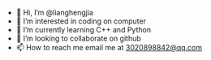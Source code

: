 - 👋 Hi, I’m @lianghengjia
- 👀 I’m interested in coding on computer
- 🌱 I’m currently learning C++ and Python
- 💞️ I’m looking to collaborate on github
- 📫 How to reach me email me at 3020898842@qq.com

<!---
lianghengjia/lianghengjia is a ✨ special ✨ repository because its `README.md` (this file) appears on your GitHub profile.
You can click the Preview link to take a look at your changes.
--->
